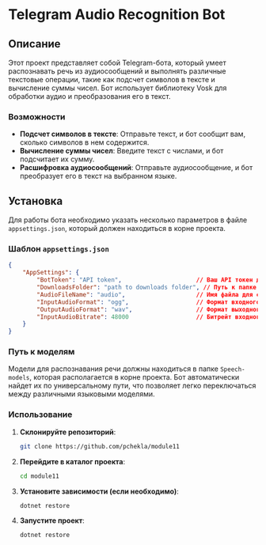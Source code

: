 # Telegram Audio Recognition Bot

## Описание

Этот проект представляет собой Telegram-бота, который умеет распознавать речь из аудиосообщений и выполнять различные текстовые операции, такие как подсчет символов в тексте и вычисление суммы чисел. Бот использует библиотеку Vosk для обработки аудио и преобразования его в текст.

### Возможности

- **Подсчет символов в тексте**: Отправьте текст, и бот сообщит вам, сколько символов в нем содержится.
- **Вычисление суммы чисел**: Введите текст с числами, и бот подсчитает их сумму.
- **Расшифровка аудиосообщений**: Отправьте аудиосообщение, и бот преобразует его в текст на выбранном языке.

## Установка

Для работы бота необходимо указать несколько параметров в файле `appsettings.json`, который должен находиться в корне проекта.

### Шаблон `appsettings.json`

```json
{
    "AppSettings": {
        "BotToken": "API token",                     // Ваш API токен для Telegram бота
        "DownloadsFolder": "path to downloads folder", // Путь к папке для загрузки файлов
        "AudioFileName": "audio",                    // Имя файла для сохранения аудио
        "InputAudioFormat": "ogg",                   // Формат входного аудиофайла
        "OutputAudioFormat": "wav",                  // Формат выходного аудиофайла
        "InputAudioBitrate": 48000                   // Битрейт входного аудио
    }
}
```

### Путь к моделям

Модели для распознавания речи должны находиться в папке `Speech-models`, которая располагается в корне проекта. Бот автоматически найдет их по универсальному пути, что позволяет легко переключаться между различными языковыми моделями.

### Использование

1. **Склонируйте репозиторий**:
   ```bash
   git clone https://github.com/pchekla/module11

2. **Перейдите в каталог проекта**:
   ```bash
   cd module11

3. **Установите зависимости (если необходимо)**:
   ```bash
   dotnet restore

4. **Запустите проект**:
   ```bash
   dotnet restore